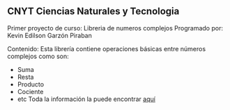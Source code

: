 ## CNYT Ciencias Naturales y Tecnologia
Primer proyecto de curso: Libreria de numeros complejos
Programado por: Kevin Edilson Garzón Piraban

Contenido:
Esta librería contiene operaciones básicas entre números complejos como son:
   * Suma
   * Resta
   * Producto
   * Cociente
   * etc
 Toda la información la puede encontrar [aquí](https://htmlpreview.github.io/?https://github.com/KevinEGP/LibreriaNumerosComplejos/blob/master/html/Numeros%20Complejos.html)
 
